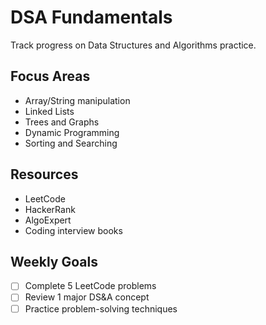 # DSA Fundamentals

Track progress on Data Structures and Algorithms practice.

## Focus Areas

- Array/String manipulation
- Linked Lists
- Trees and Graphs
- Dynamic Programming
- Sorting and Searching

## Resources

- LeetCode
- HackerRank
- AlgoExpert
- Coding interview books

## Weekly Goals

- [ ] Complete 5 LeetCode problems
- [ ] Review 1 major DS&A concept
- [ ] Practice problem-solving techniques 